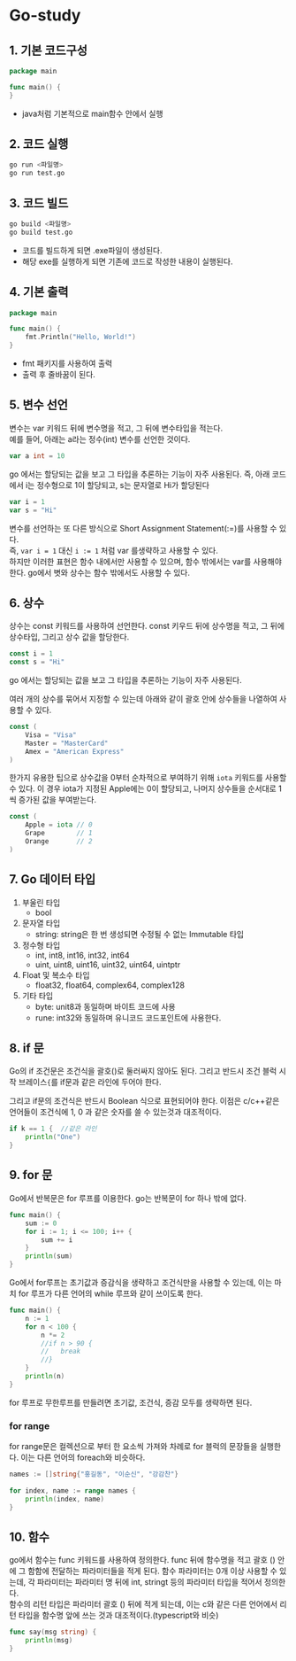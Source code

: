 # Go-study

## 1. 기본 코드구성

```go
package main

func main() {
}
```

- java처럼 기본적으로 main함수 안에서 실행

## 2. 코드 실행

```bash
go run <파일명>
go run test.go
```

## 3. 코드 빌드

```bash
go build <파일명>
go build test.go
```

- 코드를 빌드하게 되면 .exe파일이 생성된다.
- 해당 exe를 실행하게 되면 기존에 코드로 작성한 내용이 실행된다.

## 4. 기본 출력

```go
package main

func main() {
	fmt.Println("Hello, World!")
}
```

- fmt 패키지를 사용하여 출력
- 출력 후 줄바꿈이 된다.

## 5. 변수 선언

변수는 var 키워드 뒤에 변수명을 적고, 그 뒤에 변수타입을 적는다.   
예를 들어, 아래는 a라는 정수(int) 변수를 선언한 것이다.

```go
var a int = 10
```
go 에서는 할당되는 값을 보고 그 타입을 추론하는 기능이 자주 사용된다. 즉, 아래 코드에서 i는 정수형으로 1이 할당되고, s는 문자열로 Hi가 할당된다

```go
var i = 1
var s = "Hi"
```

변수를 선언하는 또 다른 방식으로 Short Assignment Statement(:=)를 사용할 수 있다.   
즉, `var i = 1` 대신 `i := 1` 처럼 var 를생략하고 사용할 수 있다.   
하지만 이러한 표현은 함수 내에서만 사용할 수 있으며, 함수 밖에서는 var를 사용해야한다. go에서 볏와 상수는 함수 밖에서도 사용할 수 있다.

## 6. 상수
상수는 const 키워드를 사용하여 선언한다. const 키우드 뒤에 상수명을 적고, 그 뒤에 상수타입, 그리고 상수 값을 할당한다.

```go
const i = 1
const s = "Hi"
```
go 에서는 할당되는 값을 보고 그 타입을 추론하는 기능이 자주 사용된다.


여러 개의 상수를 묶어서 지정할 수 있는데 아래와 같이 괄호 안에 상수들을 나열하여 사용할 수 있다.

```go
const (
	Visa = "Visa"
    Master = "MasterCard"
    Amex = "American Express"
)
```
한가지 유용한 팁으로 상수값을 0부터 순차적으로 부여하기 위해 `iota` 키워드를 사용할 수 있다.
이 경우 iota가 지정된 Apple에는 0이 할당되고, 나머지 상수들을 순서대로 1씩 증가된 값을 부여받는다.
```go
const (
	Apple = iota // 0
    Grape        // 1
    Orange       // 2
)
```

## 7. Go 데이터 타입

1. 부울린 타입
    - bool
2. 문자열 타입
    - string: string은 한 번 생성되면 수정될 수 없는 Immutable 타입
3. 정수형 타입
   - int, int8, int16, int32, int64
   - uint, uint8, uint16, uint32, uint64, uintptr
4. Float 및 복소수 타입
   - float32, float64, complex64, complex128
5. 기타 타입
   - byte: unit8과 동일하며 바이트 코드에 사용
   - rune: int32와 동일하며 유니코드 코드포인트에 사용한다.

## 8. if 문
Go의 if 조건문은 조건식을 괄호()로 둘러싸지 않아도 된다. 그리고 반드시 조건 블럭 시작 브레이스`{`를 if문과 같은 라인에 두어야 한다.

그리고 if문의 조건식은 반드시 Boolean 식으로 표현되어야 한다. 이점은 c/c++같은 언어들이 조건식에 1, 0 과 같은 숫자를 쓸 수 있는것과 대조적이다.
```go
if k == 1 {  //같은 라인
    println("One")
}
```

## 9. for 문
Go에서 반복문은 for 루프를 이용한다. go는 반복문이 for 하나 밖에 없다.
```go
func main() {
    sum := 0
    for i := 1; i <= 100; i++ {
        sum += i
    }
    println(sum)
}
```
Go에서 for루프는 초기값과 증감식을 생략하고 조건식만을 사용할 수 있는데, 이는 마치 for 루프가 다른 언어의 while 루프와 같이 쓰이도록 한다.
```go
func main() {
    n := 1
    for n < 100 {
        n *= 2      
        //if n > 90 {
        //   break 
        //}     
    }
    println(n)
}
```
for 루프로 무한루프를 만들려면 초기값, 조건식, 증감 모두를 생략하면 된다.

### for range
for range문은 컬렉션으로 부터 한 요소씩 가져와 차례로 for 블럭의 문장들을 실행한다. 이는 다른 언어의 foreach와 비슷하다.
```go
names := []string{"홍길동", "이순신", "강감찬"}
 
for index, name := range names {
    println(index, name)
}
```

## 10. 함수
go에서 함수는 func 키워드를 사용하여 정의한다. func 뒤에 함수명을 적고 괄호 () 안에 그 함함에 전달하는 파라미터들을 적게 된다. 함수 파라미터는 0개 이상 사용할 수 있는데, 각 파라미터는 파라미터 명 뒤에 int, stringt 등의 파라미터 타입을 적어서 정의한다.   
함수의 리턴 타입은 파라미터 괄호 () 뒤에 적게 되는데, 이는 c와 같은 다른 언어에서 리턴 타입을 함수명 앞에 쓰는 것과 대조적이다.(typescript와 비슷)
```go
func say(msg string) {
    println(msg)
}
```